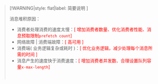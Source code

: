 <br/>

>[!WARNING|style: flat|label: 简要说明 ]
>
>消息堆积原因：
>
>- 消费者处理消费的速度太慢：<span style='color:red'>[ 增加消费者数量、优化消费者性能、消息预取限制`prefetch count`]</span>
>- 网络故障 | 消费端故障：<span style='color:red'>[ 高可用 ]</span>
>- 消费端( 业务逻辑复杂或耗时 )：<span style='color:red'>[ 优化业务逻辑，减少处理每个消息所需的时间 ]</span>
>- 消息产生的速度快于消费速度：<span style='color:red'>[ 增加消费者并发数、合理设置队列容量`x-max-length`]</span>
>
><br/>
